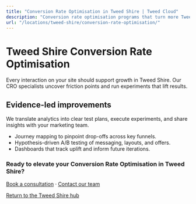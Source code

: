 ```yaml
---
title: "Conversion Rate Optimisation in Tweed Shire | Tweed Cloud"
description: "Conversion rate optimisation programs that turn more Tweed Shire visitors into customers."
url: "/locations/tweed-shire/conversion-rate-optimisation/"
---
```


# Tweed Shire Conversion Rate Optimisation

Every interaction on your site should support growth in Tweed Shire. Our CRO specialists uncover friction points and run experiments that lift results.

## Evidence-led improvements

We translate analytics into clear test plans, execute experiments, and share insights with your marketing team.

- Journey mapping to pinpoint drop-offs across key funnels.
- Hypothesis-driven A/B testing of messaging, layouts, and offers.
- Dashboards that track uplift and inform future iterations.

### Ready to elevate your Conversion Rate Optimisation in Tweed Shire?

[Book a consultation](/consultation/) · [Contact our team](/contact/)

[Return to the Tweed Shire hub](/locations/tweed-shire/)
